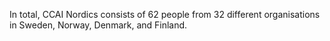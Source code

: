 In total, CCAI Nordics consists of 62 people from 32 different organisations in Sweden, Norway, Denmark, and Finland.
